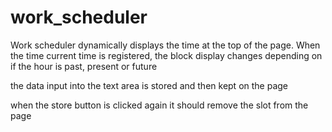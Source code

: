 # work_scheduler
Work scheduler dynamically displays the time at the top of the page. 
When the time current time is registered, the block display changes depending on if the hour is past, present or future 

the data input into the text area is stored and then kept on the page

when the store button is clicked again it should remove the slot from the page
